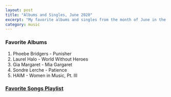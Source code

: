 ```yaml
---
layout: post
title: "Albums and Singles, June 2020"
excerpt: "My favorite albums and singles from the month of June in the 2020th year. "
category: music
---
```


### Favorite Albums
1. Phoebe Bridgers - Punisher
1. Laurel Halo - World Without Heroes
1. Gia Margaret - Mia Gargaret
1. Sondre Lerche - Patience
1. HAIM - Women in Music, Pt. III

### <a href="https://open.spotify.com/playlist/2UpAtjG45xjdgdRF3KWHyE" target="_blank" rel="noopener">Favorite Songs Playlist</a>